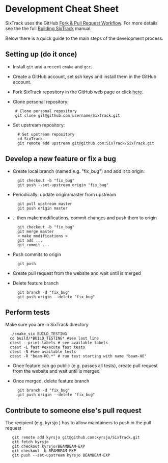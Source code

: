 # Development Cheat Sheet

SixTrack uses the GitHub [Fork & Pull Request Workflow](https://gist.github.com/Chaser324/ce0505fbed06b947d962).
For more details see the the full [Building SixTrack](http://sixtrack.web.cern.ch/SixTrack/docs/build_full/manual.php) manual.

Below there is a quick guide to the main steps of the development process.


## Setting up (do it once)

* Install `git` and a recent `cmake` and `gcc`.

* Create a GitHub account, set ssh keys and install them in the GitHub account.

* Fork SixTrack repository in the GitHub web page or click [here](http://github.com/SixTrack/SixTrack/fork).

* Clone personal repository:

       # Clone personal repository
       git clone git@github.com:username/SixTrack.git

* Set upstream repository:

        # Set upstream repository
        cd SixTrack
        git remote add upstream git@github.com:SixTrack/SixTrack.git


## Develop a new feature or fix a bug
* Create local branch (named e.g. "fix_bug")  and add it to origin:

        git checkout -b "fix_bug"
        git push --set-upstream origin "fix_bug"

* Periodically: update origin/master from upstream

        git pull upstream master
        git push origin master

* .. then make modifications, commit changes and push them to origin

        git checkout -b "fix_bug"
        git merge master
        < make modifications >
        git add ...
        git commit ...

* Push commits to origin

        git push

* Create pull request from the website and wait until is merged
* Delete feature branch

        git branch -d "fix_bug"
        git push origin --delete "fix_bug"


## Perform tests

Make sure you are in SixTrack directory

      ./cmake_six BUILD_TESTING
      cd build/*BUILD_TESTING* #see last line
      ctest --print-labels # see available labels
      ctest -L fast #execute fast tests
      ctest -N #see available tests
      ctest -R "beam-HO.*" # run test starting with name "beam-HO" 

* Once feature can go public (e.g. passes all tests), create pull request from the website and wait until is merged
* Once merged, delete feature branch

        git branch -d "fix_bug"
        git push origin --delete "fix_bug"


## Contribute to someone else's pull request

The recipient (e.g. kyrsjo ) has to allow maintainers to push in the pull request

       git remote add kyrsjo git@github.com:kyrsjo/SixTrack.git
       git fetch kyrsjo
       git checkout kyrsjo/BEAMBEAM-EXP
       git checkout -b BEAMBEAM-EXP
       git push --set-upstream kyrsjo BEAMBEAM-EXP




